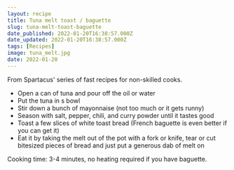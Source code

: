 ```yaml
---
layout: recipe
title: Tuna melt toast / baguette
slug: tuna-melt-toast-baguette
date_published: 2022-01-20T16:38:57.000Z
date_updated: 2022-01-20T16:38:57.000Z
tags: [Recipes]
image: tuna_melt.jpg
date: 2022-01-20
---
```


From Spartacus' series of fast recipes for non-skilled cooks.

- Open a can of tuna and pour off the oil or water
- Put the tuna in s bowl
- Stir down a bunch of mayonnaise (not too much or it gets runny)
- Season with salt, pepper, chili, and curry powder until it tastes good
- Toast a few slices of white toast bread (French baguette is even better if you can get it)
- Eat it by taking the melt out of the pot with a fork or knife, tear or cut bitesized pieces of bread and just put a generous dab of melt on

Cooking time: 3-4 minutes, no heating required if you have baguette.

